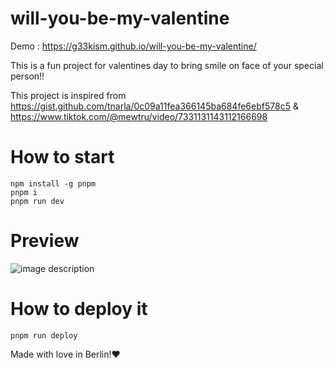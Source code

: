 # will-you-be-my-valentine

Demo : https://g33kism.github.io/will-you-be-my-valentine/

This is a fun project for valentines day to bring smile on face of your special person!!

This project is inspired from
https://gist.github.com/tnarla/0c09a11fea366145ba684fe6ebf578c5 & https://www.tiktok.com/@mewtru/video/7331131143112166698

# How to start
```
npm install -g pnpm
pnpm i
pnpm run dev
```

# Preview

![image description](demo.gif)


# How to deploy it
```
pnpm run deploy
```

Made with love in Berlin!❤️
